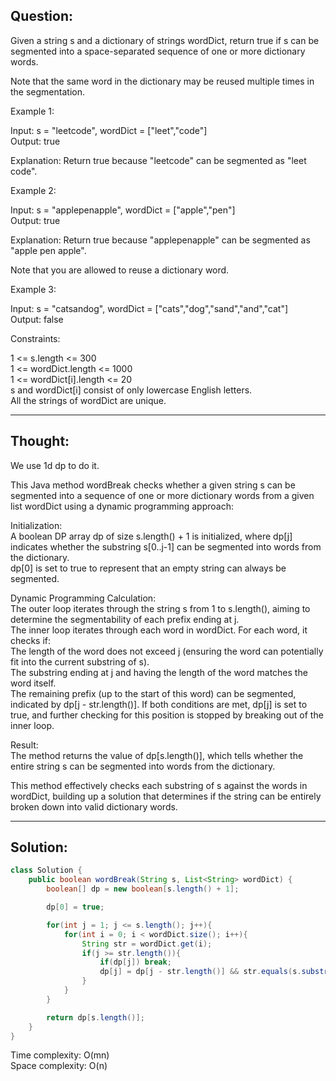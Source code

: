 ## Question:

Given a string s and a dictionary of strings wordDict, return true if s can be segmented into a space-separated sequence of one or more dictionary words.  

Note that the same word in the dictionary may be reused multiple times in the segmentation.  

Example 1:  

Input: s = "leetcode", wordDict = ["leet","code"]   
Output: true  

Explanation: Return true because "leetcode" can be segmented as "leet code".  

Example 2:  

Input: s = "applepenapple", wordDict = ["apple","pen"]  
Output: true  

Explanation: Return true because "applepenapple" can be segmented as "apple pen apple".  

Note that you are allowed to reuse a dictionary word.  

Example 3:  

Input: s = "catsandog", wordDict = ["cats","dog","sand","and","cat"]  
Output: false  
 
Constraints:  

1 <= s.length <= 300  
1 <= wordDict.length <= 1000  
1 <= wordDict[i].length <= 20  
s and wordDict[i] consist of only lowercase English letters.  
All the strings of wordDict are unique.  

---
## Thought: 
We use 1d dp to do it.  

This Java method wordBreak checks whether a given string s can be segmented into a sequence of one or more dictionary words from a given list wordDict using a dynamic programming approach:  

Initialization:  
A boolean DP array dp of size s.length() + 1 is initialized, where dp[j] indicates whether the substring s[0..j-1] can be segmented into words from the dictionary.  
dp[0] is set to true to represent that an empty string can always be segmented.  

Dynamic Programming Calculation:  
The outer loop iterates through the string s from 1 to s.length(), aiming to determine the segmentability of each prefix ending at j.  
The inner loop iterates through each word in wordDict. For each word, it checks if:  
The length of the word does not exceed j (ensuring the word can potentially fit into the current substring of s).  
The substring ending at j and having the length of the word matches the word itself.  
The remaining prefix (up to the start of this word) can be segmented, indicated by dp[j - str.length()]. 
If both conditions are met, dp[j] is set to true, and further checking for this position is stopped by breaking out of the inner loop.  

Result:  
The method returns the value of dp[s.length()], which tells whether the entire string s can be segmented into words from the dictionary.  

This method effectively checks each substring of s against the words in wordDict, building up a solution that determines if the string can be entirely broken down into valid dictionary words.

---
## Solution: 
```Java
class Solution {
    public boolean wordBreak(String s, List<String> wordDict) {
        boolean[] dp = new boolean[s.length() + 1];

        dp[0] = true;

        for(int j = 1; j <= s.length(); j++){
            for(int i = 0; i < wordDict.size(); i++){
                String str = wordDict.get(i);
                if(j >= str.length()){
                    if(dp[j]) break;
                    dp[j] = dp[j - str.length()] && str.equals(s.substring(j - str.length(), j));
                }
            }
        }

        return dp[s.length()];
    }
}
```
Time complexity: O(mn)  
Space complexity: O(n)
